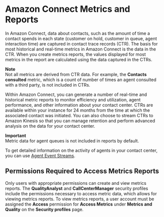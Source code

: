 # Amazon Connect Metrics and Reports<a name="connect-metrics"></a>

In Amazon Connect, data about contacts, such as the amount of time a contact spends in each state \(customer on hold, customer in queue, agent interaction time\) are captured in contact trace records \(CTR\)\. The basis for most historical and real\-time metrics in Amazon Connect is the data in the CTR\. When you create metrics reports, the values displayed for most metrics in the report are calculated using the data captured in the CTRs\.

**Note**  
Not all metrics are derived from CTR data\. For example, the **Contacts consulted** metric, which is a count of number of times an agent consulted with a third party, is not included in CTRs\.

Within Amazon Connect, you can generate a number of real\-time and historical metric reports to monitor efficiency and utilization, agent performance, and other information about your contact center\. CTRs are available within your instance for 24 months from the time at which the associated contact was initiated\. You can also choose to stream CTRs to Amazon Kinesis so that you can manage retention and perform advanced analysis on the data for your contact center\.

**Important**  
Metric data for agent queues is not included in reports by default\.

To get detailed information on the activity of agents in your contact center, you can use [Agent Event Streams](agent-event-streams.md)\.

## Permissions Required to Access Metrics Reports<a name="report-permissions"></a>

Only users with appropriate permissions can create and view metrics reports\. The **QualityAnalyst** and **CallCenterManager** security profiles include the permissions necessary to access metric data, which allows for viewing metrics reports\. To view metrics reports, a user account must be assigned the **Access** permission for **Access Metrics** under **Metrics and Quality** on the **Security profiles** page\.